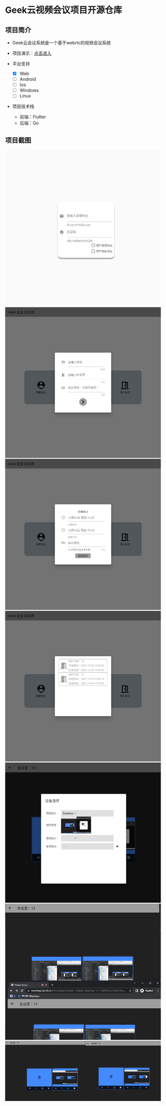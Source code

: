 # Geek云视频会议项目开源仓库

## 项目简介
 * Geek云会议系统是一个基于webrtc的视频会议系统
 * 项目演示：[点击进入](https://meeting2.do18.cn/#/)
 * 平台支持

    * [x] Web
    * [ ] Android
    * [ ] Ios
    * [ ] Windows
    * [ ] Linux
 * 项目技术栈

    * 前端：Flutter
    * 后端：Go

## 项目截图
![](./screenshot/20211230154043.png)
![](./screenshot/1640849131114.png)
![](./screenshot/16408491202045.png)
![](./screenshot/16408491264541.png)
![](./screenshot/16408490644944.png)
![](./screenshot/16408491047563.png)
![](./screenshot/16408490465958.png)